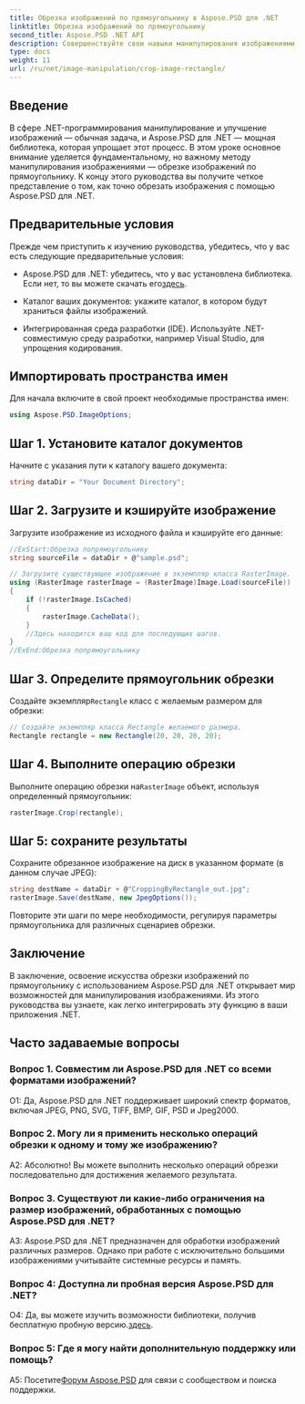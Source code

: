 ```yaml
---
title: Обрезка изображений по прямоугольнику в Aspose.PSD для .NET
linktitle: Обрезка изображений по прямоугольнику
second_title: Aspose.PSD .NET API
description: Совершенствуйте свои навыки манипулирования изображениями .NET с помощью Aspose.PSD. Научитесь пошаговой обрезке изображений с использованием прямоугольников для большей точности.
type: docs
weight: 11
url: /ru/net/image-manipulation/crop-image-rectangle/
---
```

## Введение

В сфере .NET-программирования манипулирование и улучшение изображений — обычная задача, и Aspose.PSD для .NET — мощная библиотека, которая упрощает этот процесс. В этом уроке основное внимание уделяется фундаментальному, но важному методу манипулирования изображениями — обрезке изображений по прямоугольнику. К концу этого руководства вы получите четкое представление о том, как точно обрезать изображения с помощью Aspose.PSD для .NET.

## Предварительные условия

Прежде чем приступить к изучению руководства, убедитесь, что у вас есть следующие предварительные условия:

-  Aspose.PSD для .NET: убедитесь, что у вас установлена библиотека. Если нет, то вы можете скачать его[здесь](https://releases.aspose.com/psd/net/).

- Каталог ваших документов: укажите каталог, в котором будут храниться файлы изображений.

- Интегрированная среда разработки (IDE). Используйте .NET-совместимую среду разработки, например Visual Studio, для упрощения кодирования.

## Импортировать пространства имен

Для начала включите в свой проект необходимые пространства имен:

```csharp
using Aspose.PSD.ImageOptions;
```

## Шаг 1. Установите каталог документов

Начните с указания пути к каталогу вашего документа:

```csharp
string dataDir = "Your Document Directory";
```

## Шаг 2. Загрузите и кэшируйте изображение

Загрузите изображение из исходного файла и кэшируйте его данные:

```csharp
//ExStart:Обрезка попрямоугольнику
string sourceFile = dataDir + @"sample.psd";

// Загрузите существующее изображение в экземпляр класса RasterImage.
using (RasterImage rasterImage = (RasterImage)Image.Load(sourceFile))
{
    if (!rasterImage.IsCached)
    {
        rasterImage.CacheData();
    }
    //Здесь находится ваш код для последующих шагов.
}
//ExEnd:Обрезка попрямоугольнику
```

## Шаг 3. Определите прямоугольник обрезки

 Создайте экземпляр`Rectangle` класс с желаемым размером для обрезки:

```csharp
// Создайте экземпляр класса Rectangle желаемого размера.
Rectangle rectangle = new Rectangle(20, 20, 20, 20);
```

## Шаг 4. Выполните операцию обрезки

 Выполните операцию обрезки на`RasterImage` объект, используя определенный прямоугольник:

```csharp
rasterImage.Crop(rectangle);
```

## Шаг 5: сохраните результаты

Сохраните обрезанное изображение на диск в указанном формате (в данном случае JPEG):

```csharp
string destName = dataDir + @"CroppingByRectangle_out.jpg";
rasterImage.Save(destName, new JpegOptions());
```

Повторите эти шаги по мере необходимости, регулируя параметры прямоугольника для различных сценариев обрезки.

## Заключение

В заключение, освоение искусства обрезки изображений по прямоугольнику с использованием Aspose.PSD для .NET открывает мир возможностей для манипулирования изображениями. Из этого руководства вы узнаете, как легко интегрировать эту функцию в ваши приложения .NET.

## Часто задаваемые вопросы

### Вопрос 1. Совместим ли Aspose.PSD для .NET со всеми форматами изображений?

О1: Да, Aspose.PSD для .NET поддерживает широкий спектр форматов, включая JPEG, PNG, SVG, TIFF, BMP, GIF, PSD и Jpeg2000.

### Вопрос 2. Могу ли я применить несколько операций обрезки к одному и тому же изображению?

А2: Абсолютно! Вы можете выполнить несколько операций обрезки последовательно для достижения желаемого результата.

### Вопрос 3. Существуют ли какие-либо ограничения на размер изображений, обработанных с помощью Aspose.PSD для .NET?

A3: Aspose.PSD для .NET предназначен для обработки изображений различных размеров. Однако при работе с исключительно большими изображениями учитывайте системные ресурсы и память.

### Вопрос 4: Доступна ли пробная версия Aspose.PSD для .NET?

 О4: Да, вы можете изучить возможности библиотеки, получив бесплатную пробную версию.[здесь](https://releases.aspose.com/).

### Вопрос 5: Где я могу найти дополнительную поддержку или помощь?

 A5: Посетите[Форум Aspose.PSD](https://forum.aspose.com/c/psd/34) для связи с сообществом и поиска поддержки.